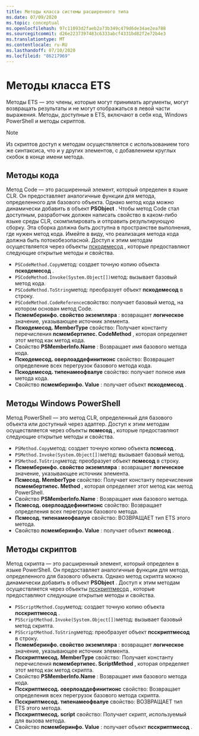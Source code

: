 ```yaml
---
title: Методы класса системы расширенного типа
ms.date: 07/09/2020
ms.topic: conceptual
ms.openlocfilehash: 97c11093d2faeb2a73b349c479d6de34ae2ea788
ms.sourcegitcommit: d26e2237397483c6333abcf4331bd82f2e72b4e3
ms.translationtype: MT
ms.contentlocale: ru-RU
ms.lasthandoff: 07/10/2020
ms.locfileid: "86217969"
---
```

# <a name="ets-class-methods"></a>Методы класса ETS

Методы ETS — это члены, которые могут принимать аргументы, могут возвращать результаты и не могут отображаться в левой части выражения. Методы, доступные в ETS, включают в себя код, Windows PowerShell и методы скриптов.

> [!NOTE]
> Из скриптов доступ к методам осуществляется с использованием того же синтаксиса, что и у других элементов, с добавлением круглых скобок в конце имени метода.

## <a name="code-methods"></a>Методы кода

Метод Code — это расширенный элемент, который определен в языке CLR. Он предоставляет аналогичные функции для метода, определенного для базового объекта. Однако метод кода можно динамически добавить в объект **PSObject** . Чтобы метод Code стал доступным, разработчик должен написать свойство в каком-либо языке среды CLR, скомпилировать и отправить результирующую сборку. Эта сборка должна быть доступна в пространстве выполнения, где нужен метод кода. Имейте в виду, что реализация метода кода должна быть потокобезопасной. Доступ к этим методам осуществляется через объекты [пскодемесод](/dotnet/api/system.management.automation.pscodemethod) , которые предоставляют следующие открытые методы и свойства.

- `PSCodeMethod.Copy`метод: создает точную копию объекта **пскодемесод** .
- `PSCodeMethod.Invoke(System.Object[])`метод: вызывает базовый метод кода.
- `PSCodeMethod.ToString`метод: преобразует объект **пскодемесод** в строку.
- `PSCodeMethod.CodeReference`свойство: получает базовый метод, на котором основан метод Code.
- **Псмемберинфо. свойство экземпляра** : возвращает **логическое** значение, указывающее источник элемента.
- **Пскодемесод. MemberType** свойство: Получает константу перечисления **псмембертипес. CodeMethod** , которая определяет этот метод как метод кода.
- Свойство **PSMemberInfo.Name** : Возвращает имя базового метода кода.
- **Пскодемесод. оверлоаддефинитионс** свойство: Возвращает определение всех перегрузок базового метода кода.
- **Пскодемесод. типенамеофвалуе** свойство: получает полное имя метода кода.
- Свойство **псмемберинфо. Value** : получает объект **пскодемесод** .

## <a name="windows-powershell-methods"></a>Методы Windows PowerShell

Метод PowerShell — это метод CLR, определенный для базового объекта или доступный через адаптер. Доступ к этим методам осуществляется через объекты **псмесод** , которые предоставляют следующие открытые методы и свойства.

- `PSMethod.Copy`метод: создает точную копию объекта **псмесод** .
- `PSMethod.Invoke(System.Object[])`метод: вызывает базовый метод.
- `PSMethod.ToString`метод: преобразует объект **псмесод** в строку.
- **Псмемберинфо. свойство экземпляра** : возвращает **логическое** значение, указывающее источник элемента.
- **Псмесод. MemberType** свойство: Получает константу перечисления **псмембертипес. Method** , которая определяет этот метод как метод PowerShell.
- Свойство **PSMemberInfo.Name** : Возвращает имя базового метода.
- **Псмесод. оверлоаддефинитионс** свойство: Возвращает определения всех перегрузок базового метода.
- **Псмесод. типенамеофвалуе** свойство: ВОЗВРАЩАЕТ тип ETS этого метода.
- Свойство **псмемберинфо. Value** : получает объект **псмесод** .

## <a name="script-methods"></a>Методы скриптов

Метод скрипта — это расширенный элемент, который определен в языке PowerShell. Он предоставляет аналогичные функции для метода, определенного для базового объекта. Однако метод скрипта можно динамически добавить в объект **PSObject** . Доступ к этим методам осуществляется через объекты [псскриптмесод](/dotnet/api/system.management.automation.psscriptmethod) , которые предоставляют следующие открытые методы и свойства.

- `PSScriptMethod.Copy`метод: создает точную копию объекта **псскриптмесод** .
- `PSScriptMethod.Invoke(System.Object[])`метод: вызывает базовый метод скрипта.
- `PSScriptMethod.ToString`метод: преобразует объект **псскриптмесод** в строку.
- **Псмемберинфо. свойство экземпляра** : возвращает **логическое** значение, указывающее источник элемента.
- **Псскриптмесод. MemberType** свойство: Получает константу перечисления **псмембертипес. ScriptMethod** , которая определяет этот метод как метод скрипта.
- Свойство **PSMemberInfo.Name** : Возвращает имя базового метода кода.
- **Псскриптмесод. оверлоаддефинитионс** свойство: Возвращает определения всех перегрузок базового метода скрипта.
- **Псскриптмесод. типенамеофвалуе** свойство: ВОЗВРАЩАЕТ тип ETS этого метода.
- **Псскриптмесод. script** свойство: Получает скрипт, используемый для вызова метода.
- Свойство **псмемберинфо. Value** : получает объект **псскриптмесод** .
